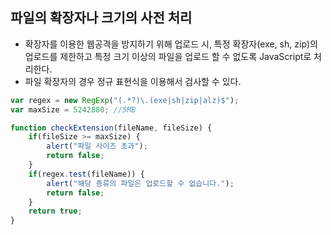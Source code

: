## 파일의 확장자나 크기의 사전 처리 

- 확장자를 이용한 웹공격을 방지하기 위해 업로드 시, 특정 확장자(exe, sh, zip)의 업로드를 제한하고 특정 크기 이상의 파일을 업로드 할 수 없도록 JavaScript로 처리한다.
- 파일 확장자의 경우 정규 표현식을 이용해서 검사할 수 있다.

```javascript
var regex = new RegExp("(.*?)\.(exe|sh|zip|alz)$");
var maxSize = 5242880; //5MB

function checkExtension(fileName, fileSize) {
    if(fileSize >= maxSize) {
        alert("파일 사이즈 초과");
        return false;
    }
    if(regex.test(fileName)) {
        alert("해당 종류의 파일은 업로드할 수 없습니다.");
        return false;
    }
    return true;
}
```